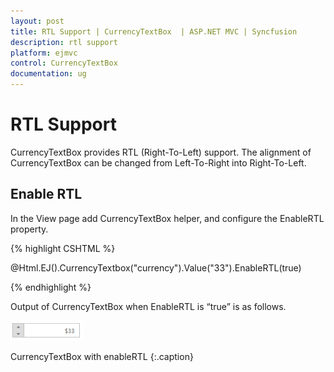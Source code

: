 ```yaml
---
layout: post
title: RTL Support | CurrencyTextBox  | ASP.NET MVC | Syncfusion
description: rtl support
platform: ejmvc
control: CurrencyTextBox
documentation: ug
---
```


# RTL Support

CurrencyTextBox provides RTL (Right-To-Left) support. The alignment of CurrencyTextBox can be changed from Left-To-Right into Right-To-Left.

## Enable RTL

In the View page add CurrencyTextBox helper, and configure the EnableRTL property.

{% highlight CSHTML %}

@Html.EJ().CurrencyTextbox("currency").Value("33").EnableRTL(true)

{% endhighlight %}



Output of CurrencyTextBox when EnableRTL is “true” is as follows. 



![](RTL-Support_images/RTL-Support_img1.png)

CurrencyTextBox with enableRTL
{:.caption}
